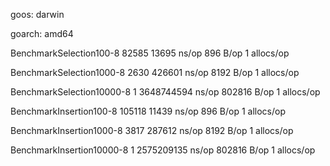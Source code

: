 goos: darwin

goarch: amd64

BenchmarkSelection100-8     	   82585	     13695 ns/op	     896 B/op	       1 allocs/op

BenchmarkSelection1000-8    	    2630	    426601 ns/op	    8192 B/op	       1 allocs/op

BenchmarkSelection10000-8   	       1	3648744594 ns/op	  802816 B/op	       1 allocs/op

BenchmarkInsertion100-8     	  105118	     11439 ns/op	     896 B/op	       1 allocs/op

BenchmarkInsertion1000-8    	    3817	    287612 ns/op	    8192 B/op	       1 allocs/op

BenchmarkInsertion10000-8   	       1	2575209135 ns/op	  802816 B/op	       1 allocs/op
